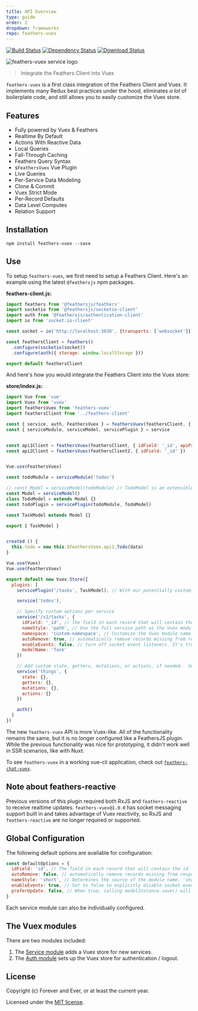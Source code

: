 ```yaml
---
title: API Overview
type: guide
order: 2
dropdown: frameworks
repo: feathers-vuex
---
```


<!--- Usage ------------------------------------------------------------------------------------ -->
[![Build Status](https://travis-ci.org/feathers-plus/feathers-vuex.png?branch=master)](https://travis-ci.org/feathers-plus/feathers-vuex)
[![Dependency Status](https://img.shields.io/david/feathers-plus/feathers-vuex.svg?style=flat-square)](https://david-dm.org/feathers-plus/feathers-vuex)
[![Download Status](https://img.shields.io/npm/dm/feathers-vuex.svg?style=flat-square)](https://www.npmjs.com/package/feathers-vuex)

![feathers-vuex service logo](./service-logo.png)

> Integrate the Feathers Client into Vuex

`feathers-vuex` is a first class integration of the Feathers Client and Vuex.  It implements many Redux best practices under the hood, eliminates *a lot* of boilerplate code, and still allows you to easily customize the Vuex store.

## Features

- Fully powered by Vuex & Feathers
- Realtime By Default
- Actions With Reactive Data
- Local Queries
- Fall-Through Caching
- Feathers Query Syntax
- `$FeathersVuex` Vue Plugin
- Live Queries
- Per-Service Data Modeling
- Clone & Commit
- Vuex Strict Mode
- Per-Record Defaults
- Data Level Computes
- Relation Support

## Installation

```
npm install feathers-vuex --save
```

## Use
To setup `feathers-vuex`, we first need to setup a Feathers Client.  Here's an example using the latest `@feathersjs` npm packages.

**feathers-client.js:**
```js
import feathers from '@feathersjs/feathers'
import socketio from '@feathersjs/socketio-client'
import auth from '@feathersjs/authentication-client'
import io from 'socket.io-client'

const socket = io('http://localhost:3030', {transports: ['websocket']})

const feathersClient = feathers()
  .configure(socketio(socket))
  .configure(auth({ storage: window.localStorage }))

export default feathersClient
```

And here's how you would integrate the Feathers Client into the Vuex store:

**store/index.js:**
```js
import Vue from 'vue'
import Vuex from 'vuex'
import feathersVuex from 'feathers-vuex'
import feathersClient from '../feathers-client'

const { service, auth, FeathersVuex } = feathersVuex(feathersClient, { idField: '_id' })
const { serviceModule, serviceModel, servicePlugin } = service


const api1Client = feathersVuex(feathersClient, { idField: '_id', apiPrefix: 'api1' })
const api2Client = feathersVuex(feathersClient2, { idField: '_id' })


Vue.use(FeathersVuex)

const todoModule = serviceModule('todos')

// const Model = serviceModel(todoModule) // TodoModel is an extensible class
const Model = serviceModel()
class TodoModel = extends Model {}
const todoPlugin = servicePlugin(todoModule, TodoModel)

const TaskModel extends Model {}

export { TaskModel }


created () {
  this.todo = new this.$FeathersVuex.api1.Todo(data)
}

Vue.use(Vuex)
Vue.use(FeathersVuex)

export default new Vuex.Store({
  plugins: [
    servicePlugin('/tasks', TaskModel), // With our potentially customized TodoModel

    service('todos'),

    // Specify custom options per service
    service('/v1/tasks', {
      idField: '_id', // The field in each record that will contain the id
      nameStyle: 'path', // Use the full service path as the Vuex module name, instead of just the last section
      namespace: 'custom-namespace', // Customize the Vuex module name.  Overrides nameStyle.
      autoRemove: true, // automatically remove records missing from responses (only use with feathers-rest)
      enableEvents: false, // turn off socket event listeners. It's true by default
      modelName: 'Task'
    })

    // Add custom state, getters, mutations, or actions, if needed.  See example in another section, below.
    service('things', {
      state: {},
      getters: {},
      mutations: {},
      actions: {}
    })

    auth()
  ]
})
```

The new `feathers-vuex` API is more Vuex-like.  All of the functionality remains the same, but it is no longer configured like a FeathersJS plugin.  While the previous functionality was nice for prototyping, it didn't work well in SSR scenarios, like with Nuxt.

To see `feathers-vuex` in a working vue-cli application, check out [`feathers-chat-vuex`](https://github.com/feathers-plus/feathers-chat-vuex).


## Note about feathers-reactive
Previous versions of this plugin required both RxJS and `feathers-reactive` to receive realtime updates.  `feathers-vuex@1.0.0` has socket messaging support built in and takes advantage of Vuex reactivity, so RxJS and `feathers-reactive` are no longer required or supported.

## Global Configuration

The following default options are available for configuration:

```js
const defaultOptions = {
  idField: 'id', // The field in each record that will contain the id
  autoRemove: false, // automatically remove records missing from responses (only use with feathers-rest)
  nameStyle: 'short', // Determines the source of the module name. 'short' or 'path'
  enableEvents: true, // Set to false to explicitly disable socket event handlers.
  preferUpdate: false, // When true, calling modelInstance.save() will do an update instead of a patch.
}
```

Each service module can also be individually configured.

## The Vuex modules

There are two modules included:
1. The [Service module](/v1/feathers-vuex/service-module.html) adds a Vuex store for new services.
2. The [Auth module](/v1/feathers-vuex/auth-module.html) sets up the Vuex store for authentication / logout.


## License

Copyright (c) Forever and Ever, or at least the current year.

Licensed under the [MIT license](LICENSE).
